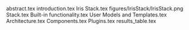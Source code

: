 abstract.tex
introduction.tex
Iris Stack.tex
figures/IrisStack/IrisStack.png
Stack.tex
Built-in functionality.tex
User Models and Templates.tex
Architecture.tex
Components.tex
Plugins.tex
results_table.tex
